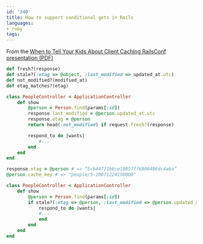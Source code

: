```yaml
---
id: '340'
title: How to support conditional gets in Rails
languages:
- ruby
tags:
---
```

From the [When to Tell Your Kids About Client Caching RailsConf presentation (PDF)](http://assets.en.oreilly.com/1/event/24/When%20to%20Tell%20Your%20Kids%20About%20Client%20Caching%20Presentation.pdf)


```ruby
def fresh?(response)
def stale?(:etag => @object, :last_modified => updated_at.utc)
def not_modified?(modified_at)
def etag_matches?(etag)
```
    


```ruby
class PeopleController < ApplicationController
	def show
		@person = Person.find(params[:id])
		response.last_modified = @person.updated_at.utc
		response.etag = @person	
		return head(:not_modified) if request.fresh?(response)

		respond_to do |wants|
			#...
		end
	end
end
```
    


```ruby
response.etag = @person # => “5cb44721b6ce18857ff6900486dc4aba”
@person.cache_key # => "people/5-20071224150000"
```
    


```ruby
class PeopleController < ApplicationController
	def show
		@person = Person.find(params[:id])
		if stale?(:etag => @person, :last_modified => @person.updated_at.utc)
			respond_to do |wants|
			#...
			end
		end
	end
end
```
    

